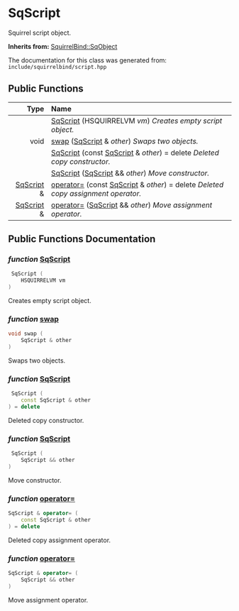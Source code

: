 SqScript
===================================

Squirrel script object. 

**Inherits from:** [SquirrelBind::SqObject](SquirrelBind_SqObject.html)

The documentation for this class was generated from: `include/squirrelbind/script.hpp`



## Public Functions

| Type | Name |
| -------: | :------- |
|   | [SqScript](#0562db4a) (HSQUIRRELVM _vm_)  _Creates empty script object._ |
|  void | [swap](#226bb698) ([SqScript](SquirrelBind_SqScript.html) & _other_)  _Swaps two objects._ |
|   | [SqScript](#00c8ea7e) (const [SqScript](SquirrelBind_SqScript.html) & _other_) = delete  _Deleted copy constructor._ |
|   | [SqScript](#6bbc3b76) ([SqScript](SquirrelBind_SqScript.html) && _other_)  _Move constructor._ |
|  [SqScript](SquirrelBind_SqScript.html) & | [operator=](#a23527e3) (const [SqScript](SquirrelBind_SqScript.html) & _other_) = delete  _Deleted copy assignment operator._ |
|  [SqScript](SquirrelBind_SqScript.html) & | [operator=](#2e52835c) ([SqScript](SquirrelBind_SqScript.html) && _other_)  _Move assignment operator._ |


## Public Functions Documentation

### _function_ <a id="0562db4a" href="#0562db4a">SqScript</a>

```cpp
 SqScript (
    HSQUIRRELVM vm
) 
```

Creates empty script object. 

### _function_ <a id="226bb698" href="#226bb698">swap</a>

```cpp
void swap (
    SqScript & other
) 
```

Swaps two objects. 

### _function_ <a id="00c8ea7e" href="#00c8ea7e">SqScript</a>

```cpp
 SqScript (
    const SqScript & other
) = delete 
```

Deleted copy constructor. 

### _function_ <a id="6bbc3b76" href="#6bbc3b76">SqScript</a>

```cpp
 SqScript (
    SqScript && other
) 
```

Move constructor. 

### _function_ <a id="a23527e3" href="#a23527e3">operator=</a>

```cpp
SqScript & operator= (
    const SqScript & other
) = delete 
```

Deleted copy assignment operator. 

### _function_ <a id="2e52835c" href="#2e52835c">operator=</a>

```cpp
SqScript & operator= (
    SqScript && other
) 
```

Move assignment operator. 



